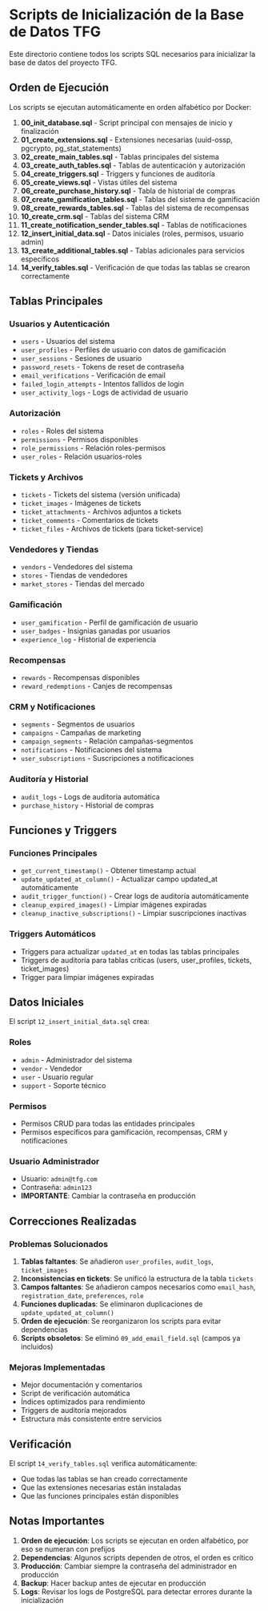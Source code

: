 # Scripts de Inicialización de la Base de Datos TFG

Este directorio contiene todos los scripts SQL necesarios para inicializar la base de datos del proyecto TFG.

## Orden de Ejecución

Los scripts se ejecutan automáticamente en orden alfabético por Docker:

1. **00_init_database.sql** - Script principal con mensajes de inicio y finalización
2. **01_create_extensions.sql** - Extensiones necesarias (uuid-ossp, pgcrypto, pg_stat_statements)
3. **02_create_main_tables.sql** - Tablas principales del sistema
4. **03_create_auth_tables.sql** - Tablas de autenticación y autorización
5. **04_create_triggers.sql** - Triggers y funciones de auditoría
6. **05_create_views.sql** - Vistas útiles del sistema
7. **06_create_purchase_history.sql** - Tabla de historial de compras
8. **07_create_gamification_tables.sql** - Tablas del sistema de gamificación
9. **08_create_rewards_tables.sql** - Tablas del sistema de recompensas
10. **10_create_crm.sql** - Tablas del sistema CRM
11. **11_create_notification_sender_tables.sql** - Tablas de notificaciones
12. **12_insert_initial_data.sql** - Datos iniciales (roles, permisos, usuario admin)
13. **13_create_additional_tables.sql** - Tablas adicionales para servicios específicos
14. **14_verify_tables.sql** - Verificación de que todas las tablas se crearon correctamente

## Tablas Principales

### Usuarios y Autenticación
- `users` - Usuarios del sistema
- `user_profiles` - Perfiles de usuario con datos de gamificación
- `user_sessions` - Sesiones de usuario
- `password_resets` - Tokens de reset de contraseña
- `email_verifications` - Verificación de email
- `failed_login_attempts` - Intentos fallidos de login
- `user_activity_logs` - Logs de actividad de usuario

### Autorización
- `roles` - Roles del sistema
- `permissions` - Permisos disponibles
- `role_permissions` - Relación roles-permisos
- `user_roles` - Relación usuarios-roles

### Tickets y Archivos
- `tickets` - Tickets del sistema (versión unificada)
- `ticket_images` - Imágenes de tickets
- `ticket_attachments` - Archivos adjuntos a tickets
- `ticket_comments` - Comentarios de tickets
- `ticket_files` - Archivos de tickets (para ticket-service)

### Vendedores y Tiendas
- `vendors` - Vendedores del sistema
- `stores` - Tiendas de vendedores
- `market_stores` - Tiendas del mercado

### Gamificación
- `user_gamification` - Perfil de gamificación de usuario
- `user_badges` - Insignias ganadas por usuarios
- `experience_log` - Historial de experiencia

### Recompensas
- `rewards` - Recompensas disponibles
- `reward_redemptions` - Canjes de recompensas

### CRM y Notificaciones
- `segments` - Segmentos de usuarios
- `campaigns` - Campañas de marketing
- `campaign_segments` - Relación campañas-segmentos
- `notifications` - Notificaciones del sistema
- `user_subscriptions` - Suscripciones a notificaciones

### Auditoría y Historial
- `audit_logs` - Logs de auditoría automática
- `purchase_history` - Historial de compras

## Funciones y Triggers

### Funciones Principales
- `get_current_timestamp()` - Obtener timestamp actual
- `update_updated_at_column()` - Actualizar campo updated_at automáticamente
- `audit_trigger_function()` - Crear logs de auditoría automáticamente
- `cleanup_expired_images()` - Limpiar imágenes expiradas
- `cleanup_inactive_subscriptions()` - Limpiar suscripciones inactivas

### Triggers Automáticos
- Triggers para actualizar `updated_at` en todas las tablas principales
- Triggers de auditoría para tablas críticas (users, user_profiles, tickets, ticket_images)
- Trigger para limpiar imágenes expiradas

## Datos Iniciales

El script `12_insert_initial_data.sql` crea:

### Roles
- `admin` - Administrador del sistema
- `vendor` - Vendedor
- `user` - Usuario regular
- `support` - Soporte técnico

### Permisos
- Permisos CRUD para todas las entidades principales
- Permisos específicos para gamificación, recompensas, CRM y notificaciones

### Usuario Administrador
- Usuario: `admin@tfg.com`
- Contraseña: `admin123`
- **IMPORTANTE**: Cambiar la contraseña en producción

## Correcciones Realizadas

### Problemas Solucionados
1. **Tablas faltantes**: Se añadieron `user_profiles`, `audit_logs`, `ticket_images`
2. **Inconsistencias en tickets**: Se unificó la estructura de la tabla `tickets`
3. **Campos faltantes**: Se añadieron campos necesarios como `email_hash`, `registration_date`, `preferences`, `role`
4. **Funciones duplicadas**: Se eliminaron duplicaciones de `update_updated_at_column()`
5. **Orden de ejecución**: Se reorganizaron los scripts para evitar dependencias
6. **Scripts obsoletos**: Se eliminó `09_add_email_field.sql` (campos ya incluidos)

### Mejoras Implementadas
- Mejor documentación y comentarios
- Script de verificación automática
- Índices optimizados para rendimiento
- Triggers de auditoría mejorados
- Estructura más consistente entre servicios

## Verificación

El script `14_verify_tables.sql` verifica automáticamente:
- Que todas las tablas se han creado correctamente
- Que las extensiones necesarias están instaladas
- Que las funciones principales están disponibles

## Notas Importantes

1. **Orden de ejecución**: Los scripts se ejecutan en orden alfabético, por eso se numeran con prefijos
2. **Dependencias**: Algunos scripts dependen de otros, el orden es crítico
3. **Producción**: Cambiar siempre la contraseña del administrador en producción
4. **Backup**: Hacer backup antes de ejecutar en producción
5. **Logs**: Revisar los logs de PostgreSQL para detectar errores durante la inicialización
